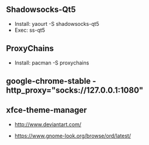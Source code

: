 ## Shadowsocks-Qt5
- Install: yaourt -S shadowsocks-qt5
- Exec: ss-qt5

## ProxyChains
- Install: pacman -S proxychains

## google-chrome-stable -http_proxy="socks://127.0.0.1:1080"

## xfce-theme-manager
- http://www.deviantart.com/

- https://www.gnome-look.org/browse/ord/latest/
